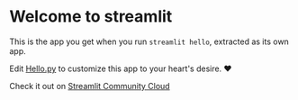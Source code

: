 # Welcome to streamlit

This is the app you get when you run `streamlit hello`, extracted as its own app.

Edit [Hello.py](./🏠Home.py) to customize this app to your heart's desire. ❤️

Check it out on [Streamlit Community Cloud](https://st-hello-app.streamlit.app/)
